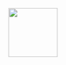 <div id="header" align="center">
  <img src="https://media.giphy.com/media/M9gbBd9nbDrOTu1Mqx/giphy.gif" width="100"/>
</div>
<!-- ### Hi, I'm Himanshu👋 - https://himanshu240601.github.io/portfolio/


- I'm a developer.
- I write code, create mobile apps and websites.

![visitors](https://visitor-badge.glitch.me/badge?page_id=[page.id](https://github.com/himanshu240601))

<img height="180em" src="https://github-readme-stats.vercel.app/api?username=himanshu240601&show_icons=true&hide_border=true&&count_private=true&include_all_commits=true" />
 -->
